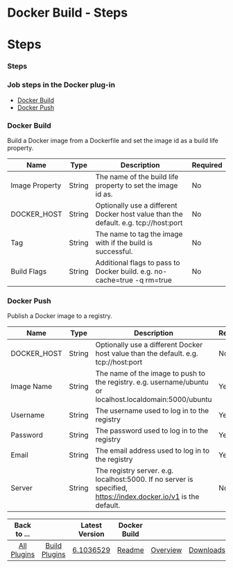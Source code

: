 
Docker Build - Steps
====================

# Steps



### Steps




 



### Job steps in the Docker plug-in


* [Docker Build](#docker_build)
* [Docker Push](#docker_build)




### Docker Build


Build a Docker image from a Dockerfile and set the image id as a build life property.




| Name | Type | Description | Required |
| --- | --- | --- | --- |
| Image Property | String | The name of the build life property to set the image id as. | No |
| DOCKER\_HOST | String | Optionally use a different Docker host value than the default. e.g. tcp://host:port | No |
| Tag | String | The name to tag the image with if the build is successful. | No |
| Build Flags | String | Additional flags to pass to Docker build. e.g. no-cache=true -q rm=true | No |


### Docker Push


Publish a Docker image to a registry.




| Name | Type | Description | Required |
| --- | --- | --- | --- |
| DOCKER\_HOST | String | Optionally use a different Docker host value than the default. e.g. tcp://host:port | No |
| Image Name | String | The name of the image to push to the registry. e.g. username/ubuntu or localhost.localdomain:5000/ubuntu | Yes |
| Username | String | The username used to log in to the registry | Yes |
| Password | String | The password used to log in to the registry | Yes |
| Email | String | The email address used to log in to the registry | Yes |
| Server | String | The registry server. e.g. localhost:5000. If no server is specified, https://index.docker.io/v1 is the default. | No |





|Back to ...||Latest Version|Docker Build |||
| :---: | :---: | :---: | :---: | :---: | :---: |
|[All Plugins](../../index.md)|[Build Plugins](../README.md)|[6.1036529](https://raw.githubusercontent.com/UrbanCode/IBM-UCB-PLUGINS/main/files/Docker/docker-plugin-6.1036529.zip)|[Readme](README.md)|[Overview](overview.md)|[Downloads](downloads.md)|
